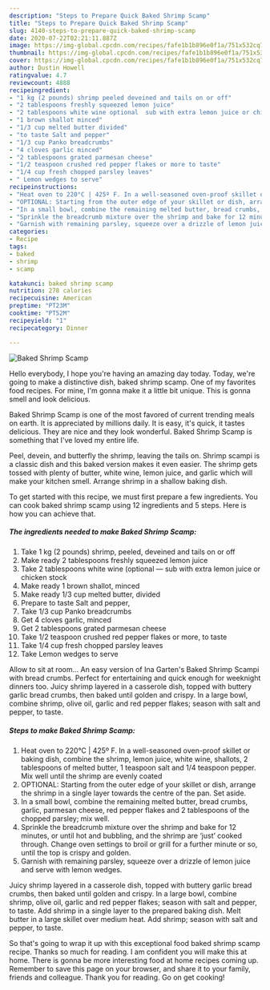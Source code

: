```yaml
---
description: "Steps to Prepare Quick Baked Shrimp Scamp"
title: "Steps to Prepare Quick Baked Shrimp Scamp"
slug: 4140-steps-to-prepare-quick-baked-shrimp-scamp
date: 2020-07-22T02:21:11.887Z
image: https://img-global.cpcdn.com/recipes/fafe1b1b896e0f1a/751x532cq70/baked-shrimp-scamp-recipe-main-photo.jpg
thumbnail: https://img-global.cpcdn.com/recipes/fafe1b1b896e0f1a/751x532cq70/baked-shrimp-scamp-recipe-main-photo.jpg
cover: https://img-global.cpcdn.com/recipes/fafe1b1b896e0f1a/751x532cq70/baked-shrimp-scamp-recipe-main-photo.jpg
author: Dustin Howell
ratingvalue: 4.7
reviewcount: 4888
recipeingredient:
- "1 kg (2 pounds) shrimp peeled deveined and tails on or off"
- "2 tablespoons freshly squeezed lemon juice"
- "2 tablespoons white wine optional  sub with extra lemon juice or chicken stock"
- "1 brown shallot minced"
- "1/3 cup melted butter divided"
- "to taste Salt and pepper"
- "1/3 cup Panko breadcrumbs"
- "4 cloves garlic minced"
- "2 tablespoons grated parmesan cheese"
- "1/2 teaspoon crushed red pepper flakes or more to taste"
- "1/4 cup fresh chopped parsley leaves"
- " Lemon wedges to serve"
recipeinstructions:
- "Heat oven to 220°C | 425º F. In a well-seasoned oven-proof skillet or baking dish, combine the shrimp, lemon juice, white wine, shallots, 2 tablespoons of melted butter, 1 teaspoon salt and 1/4 teaspoon pepper. Mix well until the shrimp are evenly coated"
- "OPTIONAL: Starting from the outer edge of your skillet or dish, arrange the shrimp in a single layer towards the centre of the pan. Set aside."
- "In a small bowl, combine the remaining melted butter, bread crumbs, garlic, parmesan cheese, red pepper flakes and 2 tablespoons of the chopped parsley; mix well."
- "Sprinkle the breadcrumb mixture over the shrimp and bake for 12 minutes, or until hot and bubbling, and the shrimp are ‘just’ cooked through. Change oven settings to broil or grill for a further minute or so, until the top is crispy and golden."
- "Garnish with remaining parsley, squeeze over a drizzle of lemon juice and serve with lemon wedges."
categories:
- Recipe
tags:
- baked
- shrimp
- scamp

katakunci: baked shrimp scamp 
nutrition: 278 calories
recipecuisine: American
preptime: "PT23M"
cooktime: "PT52M"
recipeyield: "1"
recipecategory: Dinner

---
```



![Baked Shrimp Scamp](https://img-global.cpcdn.com/recipes/fafe1b1b896e0f1a/751x532cq70/baked-shrimp-scamp-recipe-main-photo.jpg)

Hello everybody, I hope you're having an amazing day today. Today, we're going to make a distinctive dish, baked shrimp scamp. One of my favorites food recipes. For mine, I'm gonna make it a little bit unique. This is gonna smell and look delicious.

Baked Shrimp Scamp is one of the most favored of current trending meals on earth. It is appreciated by millions daily. It is easy, it's quick, it tastes delicious. They are nice and they look wonderful. Baked Shrimp Scamp is something that I've loved my entire life.

Peel, devein, and butterfly the shrimp, leaving the tails on. Shrimp scampi is a classic dish and this baked version makes it even easier. The shrimp gets tossed with plenty of butter, white wine, lemon juice, and garlic which will make your kitchen smell. Arrange shrimp in a shallow baking dish.


To get started with this recipe, we must first prepare a few ingredients. You can cook baked shrimp scamp using 12 ingredients and 5 steps. Here is how you can achieve that.

<!--inarticleads1-->

##### The ingredients needed to make Baked Shrimp Scamp:

1. Take 1 kg (2 pounds) shrimp, peeled, deveined and tails on or off
1. Make ready 2 tablespoons freshly squeezed lemon juice
1. Take 2 tablespoons white wine (optional — sub with extra lemon juice or chicken stock
1. Make ready 1 brown shallot, minced
1. Make ready 1/3 cup melted butter, divided
1. Prepare to taste Salt and pepper,
1. Take 1/3 cup Panko breadcrumbs
1. Get 4 cloves garlic, minced
1. Get 2 tablespoons grated parmesan cheese
1. Take 1/2 teaspoon crushed red pepper flakes or more, to taste
1. Take 1/4 cup fresh chopped parsley leaves
1. Take  Lemon wedges to serve


Allow to sit at room… An easy version of Ina Garten&#39;s Baked Shrimp Scampi with bread crumbs. Perfect for entertaining and quick enough for weeknight dinners too. Juicy shrimp layered in a casserole dish, topped with buttery garlic bread crumbs, then baked until golden and crispy. In a large bowl, combine shrimp, olive oil, garlic and red pepper flakes; season with salt and pepper, to taste. 

<!--inarticleads2-->

##### Steps to make Baked Shrimp Scamp:

1. Heat oven to 220°C | 425º F. In a well-seasoned oven-proof skillet or baking dish, combine the shrimp, lemon juice, white wine, shallots, 2 tablespoons of melted butter, 1 teaspoon salt and 1/4 teaspoon pepper. Mix well until the shrimp are evenly coated
1. OPTIONAL: Starting from the outer edge of your skillet or dish, arrange the shrimp in a single layer towards the centre of the pan. Set aside.
1. In a small bowl, combine the remaining melted butter, bread crumbs, garlic, parmesan cheese, red pepper flakes and 2 tablespoons of the chopped parsley; mix well.
1. Sprinkle the breadcrumb mixture over the shrimp and bake for 12 minutes, or until hot and bubbling, and the shrimp are ‘just’ cooked through. Change oven settings to broil or grill for a further minute or so, until the top is crispy and golden.
1. Garnish with remaining parsley, squeeze over a drizzle of lemon juice and serve with lemon wedges.


Juicy shrimp layered in a casserole dish, topped with buttery garlic bread crumbs, then baked until golden and crispy. In a large bowl, combine shrimp, olive oil, garlic and red pepper flakes; season with salt and pepper, to taste. Add shrimp in a single layer to the prepared baking dish. Melt butter in a large skillet over medium heat. Add shrimp; season with salt and pepper, to taste. 

So that's going to wrap it up with this exceptional food baked shrimp scamp recipe. Thanks so much for reading. I am confident you will make this at home. There is gonna be more interesting food at home recipes coming up. Remember to save this page on your browser, and share it to your family, friends and colleague. Thank you for reading. Go on get cooking!
